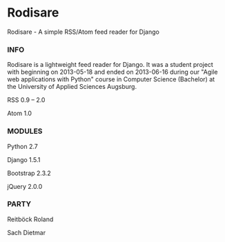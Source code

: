 Rodisare
========

Rodisare - A simple RSS/Atom feed reader for Django


### INFO

Rodisare is a lightweight feed reader for Django.
It was a student project with beginning on 2013-05-18 and ended on 2013-06-16 during our "Agile web applications with Python" 
course in Computer Science (Bachelor) at the University of Applied Sciences Augsburg.

RSS 0.9 – 2.0

Atom 1.0

### MODULES
Python 2.7

Django 1.5.1

Bootstrap 2.3.2

jQuery 2.0.0 

### PARTY
Reitböck Roland

Sach Dietmar